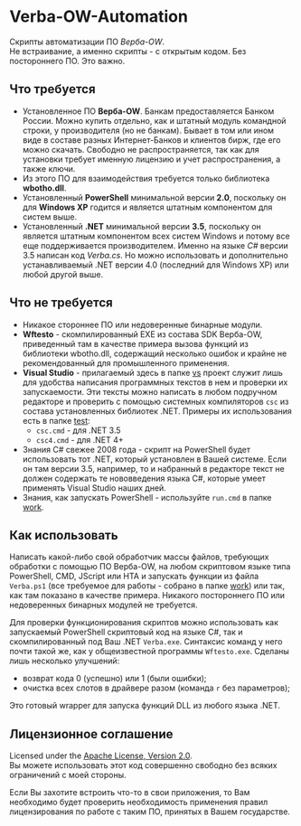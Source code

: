 # Verba-OW-Automation

Скрипты автоматизации ПО *Верба-OW*.  
Не встраивание, а именно скрипты - с открытым кодом. Без постороннего ПО. 
Это важно.

## Что требуется

* Установленное ПО **Верба-OW**. Банкам предоставляется Банком России. 
Можно купить отдельно, как и штатный модуль командной строки, 
у производителя (но не банкам). 
Бывает в том или ином виде в составе разных Интернет-Банков и клиентов 
бирж, где его можно скачать. Свободно не распространяется, так как для 
установки требует именную лицензию и учет распространения, а также ключи.
* Из этого ПО для взаимодействия требуется только библиотека **wbotho.dll**.
* Установленный **PowerShell** минимальной версии **2.0**, поскольку он 
для **Windows XP** годится и является штатным компонентом для систем выше.
* Установленный **.NET** минимальной версии **3.5**, поскольку он является 
штатным компонентом всех систем Windows и потому все еще поддерживается 
производителем. Именно на языке *C#* версии 3.5 написан код *Verba.cs*. 
Но можно использовать и дополнительно устанавливаемый .NET версии 4.0 
(последний для Windows XP) или любой другой выше.

## Что не требуется

* Никакое стороннее ПО или недоверенные бинарные модули.
* **Wftesto** - скомпилированный EXE из состава SDK Верба-OW, приведенный 
там в качестве примера вызова функций из библиотеки wbotho.dll, содержащий 
несколько ошибок и крайне не рекомендованный для промышленного применения.
* **Visual Studio** - прилагаемый здесь в папке [vs](vs) проект служит лишь 
для удобства написания программных текстов в нем и проверки их запускаемости. 
Эти тексты можно написать в любом подручном редакторе и проверить с помощью 
системных компиляторов ```csc``` из состава установленных библиотек .NET.
Примеры их использования есть в папке [test](test):
  * ```csc.cmd``` - для .NET 3.5
  * ```csc4.cmd``` - для .NET 4+
* Знания C# свежее 2008 года - скрипт на PowerShell будет использовать 
тот .NET, который установлен в Вашей системе. Если он там версии 3.5, 
например, то и набранный в редакторе текст не должен содержать те 
нововведения языка C#, которые умеет применять Visual Studio наших дней.
* Знания, как запускать PowerShell - используйте ```run.cmd``` в 
папке [work](work).

## Как использовать

Написать какой-либо свой обработчик массы файлов, требующих обработки 
с помощью ПО Верба-OW, на любом скриптовом языке типа PowerShell, CMD, 
JScript или HTA и запускать функции из файла ```Verba.ps1``` (все 
требуемое для работы - собрано в папке [work](work)) или так, как там 
показано в качестве примера. Никакого постороннего ПО или недоверенных 
бинарных модулей не требуется.

Для проверки функционирования скриптов можно использовать как запускаемый 
PowerShell скриптовый код на языке C#, так и скомпилированный под Ваш 
.NET ```Verba.exe```. Синтаксис команд у него почти такой же, как 
у общеизвестной программы ```Wftesto.exe```. 
Сделаны лишь несколько улучшений:
  * возврат кода 0 (успешно) или 1 (были ошибки);
  * очистка всех слотов в драйвере разом (команда ```r``` без параметров);

Это готовый wrapper для запуска функций DLL из любого языка .NET.

## Лицензионное соглашение

Licensed under the [Apache License, 
Version 2.0](http://www.apache.org/licenses/LICENSE-2.0 "LICENSE").  
Вы можете использовать этот код совершенно свободно без всяких ограничений 
с моей стороны.

Если Вы захотите встроить что-то в свои приложения, то Вам необходимо 
будет проверить необходимость применения правил лицензирования по работе 
с таким ПО, принятых в Вашем государстве.
